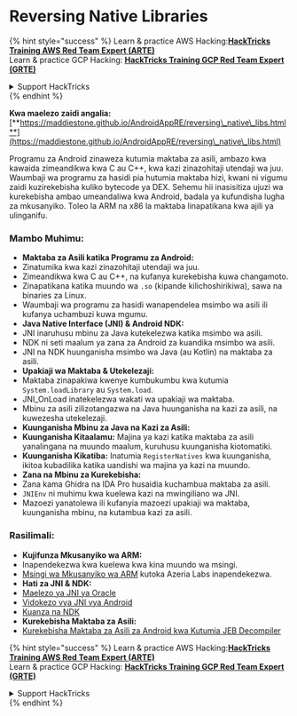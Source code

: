 # Reversing Native Libraries

{% hint style="success" %}
Learn & practice AWS Hacking:<img src="/.gitbook/assets/arte.png" alt="" data-size="line">[**HackTricks Training AWS Red Team Expert (ARTE)**](https://training.hacktricks.xyz/courses/arte)<img src="/.gitbook/assets/arte.png" alt="" data-size="line">\
Learn & practice GCP Hacking: <img src="/.gitbook/assets/grte.png" alt="" data-size="line">[**HackTricks Training GCP Red Team Expert (GRTE)**<img src="/.gitbook/assets/grte.png" alt="" data-size="line">](https://training.hacktricks.xyz/courses/grte)

<details>

<summary>Support HackTricks</summary>

* Check the [**subscription plans**](https://github.com/sponsors/carlospolop)!
* **Join the** 💬 [**Discord group**](https://discord.gg/hRep4RUj7f) or the [**telegram group**](https://t.me/peass) or **follow** us on **Twitter** 🐦 [**@hacktricks\_live**](https://twitter.com/hacktricks\_live)**.**
* **Share hacking tricks by submitting PRs to the** [**HackTricks**](https://github.com/carlospolop/hacktricks) and [**HackTricks Cloud**](https://github.com/carlospolop/hacktricks-cloud) github repos.

</details>
{% endhint %}


**Kwa maelezo zaidi angalia:** [**https://maddiestone.github.io/AndroidAppRE/reversing\_native\_libs.html**](https://maddiestone.github.io/AndroidAppRE/reversing\_native\_libs.html)

Programu za Android zinaweza kutumia maktaba za asili, ambazo kwa kawaida zimeandikwa kwa C au C++, kwa kazi zinazohitaji utendaji wa juu. Waumbaji wa programu za hasidi pia hutumia maktaba hizi, kwani ni vigumu zaidi kuzirekebisha kuliko bytecode ya DEX. Sehemu hii inasisitiza ujuzi wa kurekebisha ambao umeandaliwa kwa Android, badala ya kufundisha lugha za mkusanyiko. Toleo la ARM na x86 la maktaba linapatikana kwa ajili ya ulinganifu.

### Mambo Muhimu:

* **Maktaba za Asili katika Programu za Android:**
* Zinatumika kwa kazi zinazohitaji utendaji wa juu.
* Zimeandikwa kwa C au C++, na kufanya kurekebisha kuwa changamoto.
* Zinapatikana katika muundo wa `.so` (kipande kilichoshirikiwa), sawa na binaries za Linux.
* Waumbaji wa programu za hasidi wanapendelea msimbo wa asili ili kufanya uchambuzi kuwa mgumu.
* **Java Native Interface (JNI) & Android NDK:**
* JNI inaruhusu mbinu za Java kutekelezwa katika msimbo wa asili.
* NDK ni seti maalum ya zana za Android za kuandika msimbo wa asili.
* JNI na NDK huunganisha msimbo wa Java (au Kotlin) na maktaba za asili.
* **Upakiaji wa Maktaba & Utekelezaji:**
* Maktaba zinapakiwa kwenye kumbukumbu kwa kutumia `System.loadLibrary` au `System.load`.
* JNI\_OnLoad inatekelezwa wakati wa upakiaji wa maktaba.
* Mbinu za asili zilizotangazwa na Java huunganisha na kazi za asili, na kuwezesha utekelezaji.
* **Kuunganisha Mbinu za Java na Kazi za Asili:**
* **Kuunganisha Kitaalamu:** Majina ya kazi katika maktaba za asili yanalingana na muundo maalum, kuruhusu kuunganisha kiotomatiki.
* **Kuunganisha Kikatiba:** Inatumia `RegisterNatives` kwa kuunganisha, ikitoa kubadilika katika uandishi wa majina ya kazi na muundo.
* **Zana na Mbinu za Kurekebisha:**
* Zana kama Ghidra na IDA Pro husaidia kuchambua maktaba za asili.
* `JNIEnv` ni muhimu kwa kuelewa kazi na mwingiliano wa JNI.
* Mazoezi yanatolewa ili kufanyia mazoezi upakiaji wa maktaba, kuunganisha mbinu, na kutambua kazi za asili.

### Rasilimali:

* **Kujifunza Mkusanyiko wa ARM:**
* Inapendekezwa kwa kuelewa kwa kina muundo wa msingi.
* [Msingi wa Mkusanyiko wa ARM](https://azeria-labs.com/writing-arm-assembly-part-1/) kutoka Azeria Labs inapendekezwa.
* **Hati za JNI & NDK:**
* [Maelezo ya JNI ya Oracle](https://docs.oracle.com/javase/7/docs/technotes/guides/jni/spec/jniTOC.html)
* [Vidokezo vya JNI vya Android](https://developer.android.com/training/articles/perf-jni)
* [Kuanza na NDK](https://developer.android.com/ndk/guides/)
* **Kurekebisha Maktaba za Asili:**
* [Kurekebisha Maktaba za Asili za Android kwa Kutumia JEB Decompiler](https://medium.com/@shubhamsonani/how-to-debug-android-native-libraries-using-jeb-decompiler-eec681a22cf3)


{% hint style="success" %}
Learn & practice AWS Hacking:<img src="/.gitbook/assets/arte.png" alt="" data-size="line">[**HackTricks Training AWS Red Team Expert (ARTE)**](https://training.hacktricks.xyz/courses/arte)<img src="/.gitbook/assets/arte.png" alt="" data-size="line">\
Learn & practice GCP Hacking: <img src="/.gitbook/assets/grte.png" alt="" data-size="line">[**HackTricks Training GCP Red Team Expert (GRTE)**<img src="/.gitbook/assets/grte.png" alt="" data-size="line">](https://training.hacktricks.xyz/courses/grte)

<details>

<summary>Support HackTricks</summary>

* Check the [**subscription plans**](https://github.com/sponsors/carlospolop)!
* **Join the** 💬 [**Discord group**](https://discord.gg/hRep4RUj7f) or the [**telegram group**](https://t.me/peass) or **follow** us on **Twitter** 🐦 [**@hacktricks\_live**](https://twitter.com/hacktricks\_live)**.**
* **Share hacking tricks by submitting PRs to the** [**HackTricks**](https://github.com/carlospolop/hacktricks) and [**HackTricks Cloud**](https://github.com/carlospolop/hacktricks-cloud) github repos.

</details>
{% endhint %}
